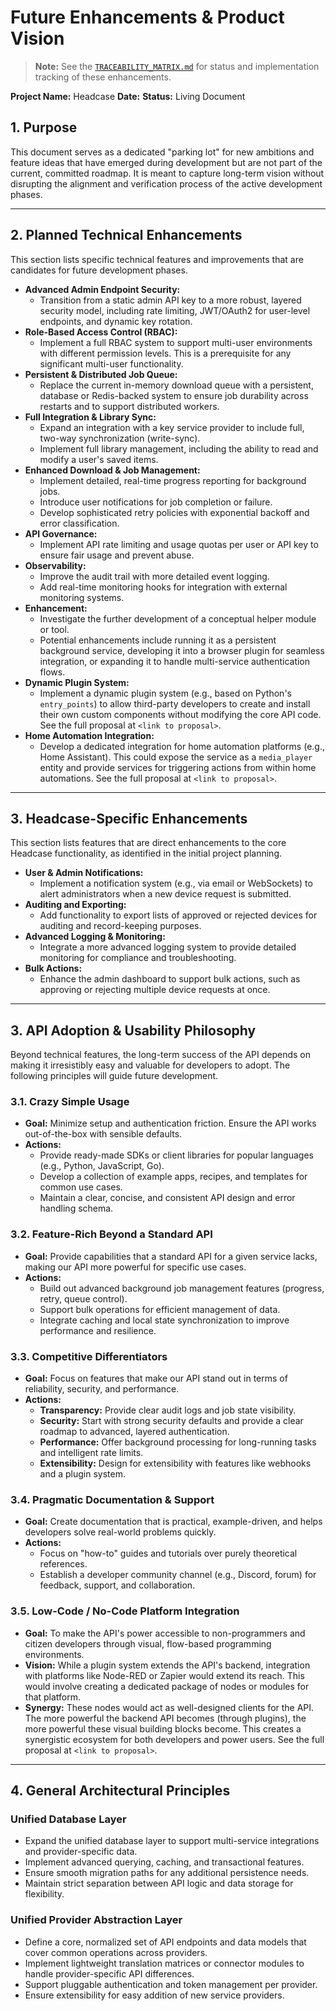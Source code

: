 # Future Enhancements & Product Vision

> **Note:** See the [`TRACEABILITY_MATRIX.md`](./TRACEABILITY_MATRIX.md) for status and implementation tracking of these enhancements.

**Project Name:** Headcase
**Date:** <DATE>
**Status:** Living Document

## 1. Purpose

This document serves as a dedicated "parking lot" for new ambitions and feature ideas that have emerged during development but are not part of the current, committed roadmap. It is meant to capture long-term vision without disrupting the alignment and verification process of the active development phases.

---

## 2. Planned Technical Enhancements

This section lists specific technical features and improvements that are candidates for future development phases.

*   **Advanced Admin Endpoint Security:**
    *   Transition from a static admin API key to a more robust, layered security model, including rate limiting, JWT/OAuth2 for user-level endpoints, and dynamic key rotation.
*   **Role-Based Access Control (RBAC):**
    *   Implement a full RBAC system to support multi-user environments with different permission levels. This is a prerequisite for any significant multi-user functionality.
*   **Persistent & Distributed Job Queue:**
    *   Replace the current in-memory download queue with a persistent, database or Redis-backed system to ensure job durability across restarts and to support distributed workers.
*   **Full <Service Provider> Integration & Library Sync:**
    *   Expand an integration with a key service provider to include full, two-way synchronization (write-sync).
    *   Implement full library management, including the ability to read and modify a user's saved items.
*   **Enhanced Download & Job Management:**
    *   Implement detailed, real-time progress reporting for background jobs.
    *   Introduce user notifications for job completion or failure.
    *   Develop sophisticated retry policies with exponential backoff and error classification.
*   **API Governance:**
    *   Implement API rate limiting and usage quotas per user or API key to ensure fair usage and prevent abuse.
*   **Observability:**
    *   Improve the audit trail with more detailed event logging.
    *   Add real-time monitoring hooks for integration with external monitoring systems.
*   **<Helper Module> Enhancement:**
    *   Investigate the further development of a conceptual helper module or tool.
    *   Potential enhancements include running it as a persistent background service, developing it into a browser plugin for seamless integration, or expanding it to handle multi-service authentication flows.
*   **Dynamic Plugin System:**
    *   Implement a dynamic plugin system (e.g., based on Python's `entry_points`) to allow third-party developers to create and install their own custom components without modifying the core API code. See the full proposal at `<link to proposal>`.
*   **Home Automation Integration:**
    *   Develop a dedicated integration for home automation platforms (e.g., Home Assistant). This could expose the service as a `media_player` entity and provide services for triggering actions from within home automations. See the full proposal at `<link to proposal>`.

---

## 3. Headcase-Specific Enhancements

This section lists features that are direct enhancements to the core Headcase functionality, as identified in the initial project planning.

*   **User & Admin Notifications:**
    *   Implement a notification system (e.g., via email or WebSockets) to alert administrators when a new device request is submitted.
*   **Auditing and Exporting:**
    *   Add functionality to export lists of approved or rejected devices for auditing and record-keeping purposes.
*   **Advanced Logging & Monitoring:**
    *   Integrate a more advanced logging system to provide detailed monitoring for compliance and troubleshooting.
*   **Bulk Actions:**
    *   Enhance the admin dashboard to support bulk actions, such as approving or rejecting multiple device requests at once.

---

## 3. API Adoption & Usability Philosophy

Beyond technical features, the long-term success of the API depends on making it irresistibly easy and valuable for developers to adopt. The following principles will guide future development.

### 3.1. Crazy Simple Usage
*   **Goal:** Minimize setup and authentication friction. Ensure the API works out-of-the-box with sensible defaults.
*   **Actions:**
    *   Provide ready-made SDKs or client libraries for popular languages (e.g., Python, JavaScript, Go).
    *   Develop a collection of example apps, recipes, and templates for common use cases.
    *   Maintain a clear, concise, and consistent API design and error handling schema.

### 3.2. Feature-Rich Beyond a Standard API
*   **Goal:** Provide capabilities that a standard API for a given service lacks, making our API more powerful for specific use cases.
*   **Actions:**
    *   Build out advanced background job management features (progress, retry, queue control).
    *   Support bulk operations for efficient management of data.
    *   Integrate caching and local state synchronization to improve performance and resilience.

### 3.3. Competitive Differentiators
*   **Goal:** Focus on features that make our API stand out in terms of reliability, security, and performance.
*   **Actions:**
    *   **Transparency:** Provide clear audit logs and job state visibility.
    *   **Security:** Start with strong security defaults and provide a clear roadmap to advanced, layered authentication.
    *   **Performance:** Offer background processing for long-running tasks and intelligent rate limits.
    *   **Extensibility:** Design for extensibility with features like webhooks and a plugin system.

### 3.4. Pragmatic Documentation & Support
*   **Goal:** Create documentation that is practical, example-driven, and helps developers solve real-world problems quickly.
*   **Actions:**
    *   Focus on "how-to" guides and tutorials over purely theoretical references.
    *   Establish a developer community channel (e.g., Discord, forum) for feedback, support, and collaboration.

### 3.5. Low-Code / No-Code Platform Integration

*   **Goal:** To make the API's power accessible to non-programmers and citizen developers through visual, flow-based programming environments.
*   **Vision:** While a plugin system extends the API's backend, integration with platforms like Node-RED or Zapier would extend its reach. This would involve creating a dedicated package of nodes or modules for that platform.
*   **Synergy:** These nodes would act as well-designed clients for the API. The more powerful the backend API becomes (through plugins), the more powerful these visual building blocks become. This creates a synergistic ecosystem for both developers and power users. See the full proposal at `<link to proposal>`.

---

## 4. General Architectural Principles

### Unified Database Layer
- Expand the unified database layer to support multi-service integrations and provider-specific data.
- Implement advanced querying, caching, and transactional features.
- Ensure smooth migration paths for any additional persistence needs.
- Maintain strict separation between API logic and data storage for flexibility.

### Unified Provider Abstraction Layer
- Define a core, normalized set of API endpoints and data models that cover common operations across providers.
- Implement lightweight translation matrices or connector modules to handle provider-specific API differences.
- Support pluggable authentication and token management per provider.
- Ensure extensibility for easy addition of new service providers.
